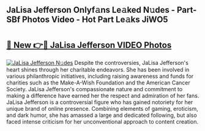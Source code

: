 ## JaLisa Jefferson Onlyf𝚊ns Le𝚊ked N𝚞des - Part-SBf Photos Video - Hot Part Le𝚊ks JiWO5

# <h2><a href="http://ac20109.deff.icu/?id=JaLisa+Jefferson">🔗 New 👉🔴 JaLisa Jefferson VIDEO Photos</a></h2>

[![JaLisa Jefferson N𝚞des](https://i.imgur.com/rIISA9y.gif)](http://ac20109.deff.icu/?id=JaLisa+Jefferson)
Despite the controversies, JaLisa Jefferson's heart shines through her charitable endeavors. She has been involved in various philanthropic initiatives, including raising awareness and funds for charities such as the Make-A-Wish Foundation and the American Cancer Society. JaLisa Jefferson's compassionate nature and commitment to making a difference have earned her the respect and admiration of her fans. JaLisa Jefferson is a controversial figure who has gained notoriety for her unique brand of online presence. Combining elements of gaming, eroticism, and dark humor, she has amassed a large and dedicated following, but also faced intense criticism for her unconventional approach to content creation.
